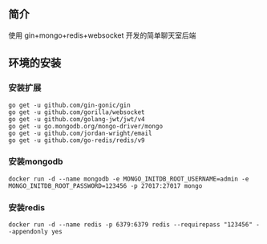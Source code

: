 ## 简介

使用 gin+mongo+redis+websocket 开发的简单聊天室后端

## 环境的安装

### 安装扩展

```
go get -u github.com/gin-gonic/gin
go get -u github.com/gorilla/websocket
go get -u github.com/golang-jwt/jwt/v4
go get -u go.mongodb.org/mongo-driver/mongo
go get -u github.com/jordan-wright/email
go get -u github.com/go-redis/redis/v9
```

### 安装mongodb

```
docker run -d --name mongodb -e MONGO_INITDB_ROOT_USERNAME=admin -e MONGO_INITDB_ROOT_PASSWORD=123456 -p 27017:27017 mongo
```

### 安装redis

```
docker run -d --name redis -p 6379:6379 redis --requirepass "123456" --appendonly yes
```